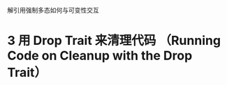 














解引用强制多态如何与可变性交互


# 3 用 Drop Trait 来清理代码 （Running Code on Cleanup with the Drop Trait）












